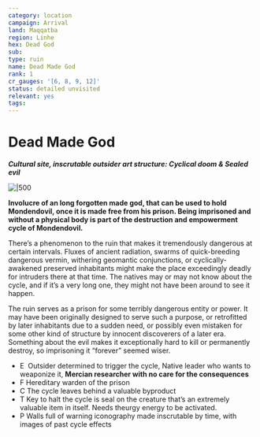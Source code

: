 ```yaml
---
category: location
campaign: Arrival
land: Maqqatba
region: Linhe
hex: Dead God
sub: 
type: ruin
name: Dead Made God
rank: 1
cr_gauges: '[6, 8, 9, 12]'
status: detailed unvisited
relevant: yes
tags: 
---
```


# Dead Made God
***Cultural site, inscrutable outsider art structure: Cyclical doom & Sealed evil***

![|500](https://i.imgur.com/0dL6nxF.png)

**Involucre of an long forgotten made god, that can be used to hold Mondendovil, once it is made free from his prison. Being imprisoned and without a physical body is part of the destruction and empowerment cycle of Mondendovil.**

There’s a phenomenon to the ruin that makes it tremendously dangerous at certain intervals. Fluxes of ancient radiation, swarms of quick-breeding dangerous vermin, withering geomantic conjunctions, or cyclically-awakened preserved inhabitants might make the place exceedingly deadly for intruders there at that time. The natives may or may not know about the cycle, and if it’s a very long one, they might not have been around to see it happen.

The ruin serves as a prison for some terribly dangerous entity or power. It may have been originally designed to serve such a purpose, or retrofitted by later inhabitants due to a sudden need, or possibly even mistaken for some other kind of structure by innocent discoverers of a later era. Something about the evil makes it exceptionally hard to kill or permanently destroy, so imprisoning it “forever” seemed wiser.

- E  Outsider determined to trigger the cycle, Native leader who wants to weaponize it, **Mercian researcher with no care for the consequences**
- F Hereditary warden of the prison
- C The cycle leaves behind a valuable byproduct
- T Key to halt the cycle is seal on the creature that’s an extremely valuable item in itself. Needs theurgy energy to be activated.
- P Walls full of warning iconography made inscrutable by time, with images of past cycle effects